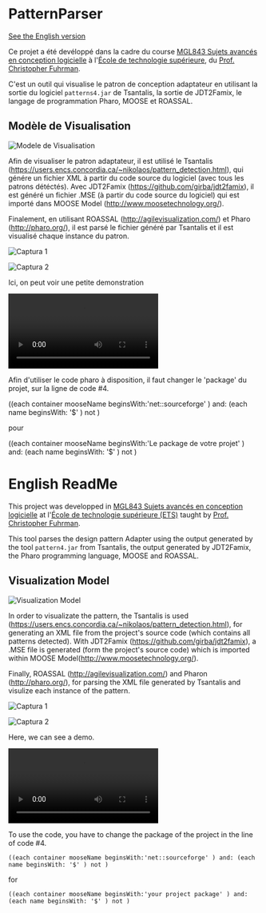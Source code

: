 # PatternParser

[See the English version](#english-readme)

Ce projet a été devéloppé dans la cadre du course [MGL843 Sujets avancés en conception logicielle](https://sites.google.com/a/etsmtl.net/mgl843/) à l'[École de technologie supérieure](https://etsmtl.ca), du [Prof. Christopher Fuhrman](https://profs.etsmtl.ca/cfuhrman).

C'est un outil qui visualise le patron de conception adaptateur en utilisant la sortie du logiciel `patterns4.jar` de Tsantalis, la sortie de JDT2Famix, le langage de programmation Pharo, MOOSE et ROASSAL.

## Modèle de Visualisation 

![Modele de Visualisation](https://github.com/tebo93/PatternParser/blob/master/imagen%20modelo%20de%20visualisation.PNG)

Afin de visualiser le patron adaptateur, il est utilisé le Tsantalis (https://users.encs.concordia.ca/~nikolaos/pattern_detection.html), qui génére un fichier XML à partir du code source du logiciel (avec tous les patrons détéctés). Avec JDT2Famix (https://github.com/girba/jdt2famix), il est généré un fichier .MSE (à partir du code source du logiciel) qui est importé dans MOOSE Model (http://www.moosetechnology.org/).

Finalement, en utilisant ROASSAL (http://agilevisualization.com/) et Pharo (http://pharo.org/), il est parsé le fichier généré par Tsantalis et il est visualisé chaque instance du patron.


![Captura 1](https://github.com/tebo93/PatternParser/blob/master/Capture%201.PNG)

![Captura 2](https://github.com/tebo93/PatternParser/blob/master/Captura%202.PNG)

Ici, on peut voir une petite demonstration

![Demonstration](https://raw.githubusercontent.com/tebo93/PatternParser/master/Demo.mp4)

Afin d'utiliser le code pharo à disposition, il faut changer le 'package' du projet, sur la ligne de code #4.

((each container mooseName beginsWith:'net::sourceforge' ) and: (each name beginsWith: '$' ) not )

pour

((each container mooseName beginsWith:'Le package de votre projet' ) and: (each name beginsWith: '$' ) not )

# English ReadMe

This project was developped in [MGL843 Sujets avancés en conception logicielle](https://sites.google.com/a/etsmtl.net/mgl843/) at l'[École de technologie supérieure (ETS)](https://etsmtl.ca) taught by [Prof. Christopher Fuhrman](https://profs.etsmtl.ca/cfuhrman).

This tool parses the design pattern Adapter using the output generated by the tool `pattern4.jar` from Tsantalis, the output generated by JDT2Famix, the Pharo programming language, MOOSE and ROASSAL.

## Visualization Model

![Visualization Model](https://github.com/tebo93/PatternParser/blob/master/imagen%20modelo%20de%20visualisation.PNG)

In order to visualizate the pattern, the Tsantalis is used (https://users.encs.concordia.ca/~nikolaos/pattern_detection.html), for generating an XML file from the project's source code (which contains all patterns detected). With JDT2Famix (https://github.com/girba/jdt2famix), a .MSE file is generated (form the project's source code) which is imported within MOOSE Model(http://www.moosetechnology.org/).

Finally, ROASSAL (http://agilevisualization.com/) and Pharon (http://pharo.org/), for parsing the XML file generated by Tsantalis and visulize each instance of the pattern.

![Captura 1](https://github.com/tebo93/PatternParser/blob/master/Capture%201.PNG)

![Captura 2](https://github.com/tebo93/PatternParser/blob/master/Captura%202.PNG)

Here, we can see a demo.

![Demo](https://raw.githubusercontent.com/tebo93/PatternParser/master/Demo.mp4)

To use the code, you have to change the package of the project in the line of code #4.

    ((each container mooseName beginsWith:'net::sourceforge' ) and: (each name beginsWith: '$' ) not )

for

    ((each container mooseName beginsWith:'your project package' ) and: (each name beginsWith: '$' ) not )

